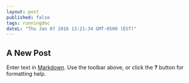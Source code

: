 ```yaml
---
layout: post
published: false
tags: runningdoc
dateL: "Thu Jan 07 2016 13:21:34 GMT-0500 (EST)"
---
```


## A New Post

Enter text in [Markdown](http://daringfireball.net/projects/markdown/). Use the toolbar above, or click the **?** button for formatting help.
